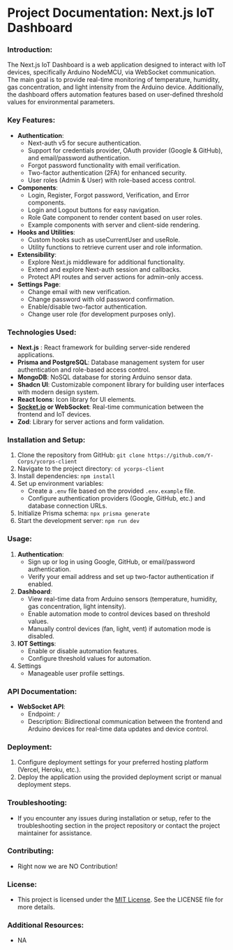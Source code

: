# Project Documentation: Next.js IoT Dashboard

### Introduction:

The Next.js IoT Dashboard is a web application designed to interact with IoT devices, specifically Arduino NodeMCU, via WebSocket communication. The main goal is to provide real-time monitoring of temperature, humidity, gas concentration, and light intensity from the Arduino device. Additionally, the dashboard offers automation features based on user-defined threshold values for environmental parameters.

### Key Features:

- **Authentication**:
    - Next-auth v5 for secure authentication.
    - Support for credentials provider, OAuth provider (Google & GitHub), and email/password authentication.
    - Forgot password functionality with email verification.
    - Two-factor authentication (2FA) for enhanced security.
    - User roles (Admin & User) with role-based access control.
- **Components**:
    - Login, Register, Forgot password, Verification, and Error components.
    - Login and Logout buttons for easy navigation.
    - Role Gate component to render content based on user roles.
    - Example components with server and client-side rendering.
- **Hooks and Utilities**:
    - Custom hooks such as useCurrentUser and useRole.
    - Utility functions to retrieve current user and role information.
- **Extensibility**:
    - Explore Next.js middleware for additional functionality.
    - Extend and explore Next-auth session and callbacks.
    - Protect API routes and server actions for admin-only access.
- **Settings Page**:
    - Change email with new verification.
    - Change password with old password confirmation.
    - Enable/disable two-factor authentication.
    - Change user role (for development purposes only).

### Technologies Used:

- **Next.js** : React framework for building server-side rendered applications.
- **Prisma and PostgreSQL**: Database management system for user authentication and role-based access control.
- **MongoDB**: NoSQL database for storing Arduino sensor data.
- **Shadcn UI**: Customizable component library for building user interfaces with modern design system.
- **React Icons**: Icon library for UI elements.
- **[Socket.io](https://socket.io/) or WebSocket**: Real-time communication between the frontend and IoT devices.
- **Zod**: Library for server actions and form validation.

### Installation and Setup:

1. Clone the repository from GitHub: `git clone https://github.com/Y-Corps/ycorps-client`
2. Navigate to the project directory: `cd ycorps-client`
3. Install dependencies: `npm install`
4. Set up environment variables:
    - Create a `.env` file based on the provided `.env.example` file.
    - Configure authentication providers (Google, GitHub, etc.) and database connection URLs.
5. Initialize Prisma schema: `npx prisma generate`
6. Start the development server: `npm run dev`

### Usage:

1. **Authentication**:
    - Sign up or log in using Google, GitHub, or email/password authentication.
    - Verify your email address and set up two-factor authentication if enabled.
2. **Dashboard**:
    - View real-time data from Arduino sensors (temperature, humidity, gas concentration, light intensity).
    - Enable automation mode to control devices based on threshold values.
    - Manually control devices (fan, light, vent) if automation mode is disabled.
3. **IOT Settings**:
    - Enable or disable automation features.
    - Configure threshold values for automation.
4. Settings
    - Manageable user profile settings.

### API Documentation:

- **WebSocket API**:
    - Endpoint: `/`
    - Description: Bidirectional communication between the frontend and Arduino devices for real-time data updates and device control.

### Deployment:

1. Configure deployment settings for your preferred hosting platform (Vercel, Heroku, etc.).
2. Deploy the application using the provided deployment script or manual deployment steps.

### Troubleshooting:

- If you encounter any issues during installation or setup, refer to the troubleshooting section in the project repository or contact the project maintainer for assistance.

### Contributing:

- Right now we are NO Contribution!

### License:

- This project is licensed under the [MIT License](https://opensource.org/licenses/MIT). See the LICENSE file for more details.

### Additional Resources:

- NA